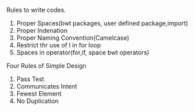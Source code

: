 Rules to write codes.
1. Proper Spaces(bwt packages, user defined package,import)
2. Proper Indenation
3. Proper Naming Convention(Camelcase)
4. Restrict thr use of I in for loop
5. Spaces in operator(for,if, space bwt operators)

Four Rules of Simple Design
1. Pass Test
2. Communicates Intent
3. Fewest Element
4. No Duplication